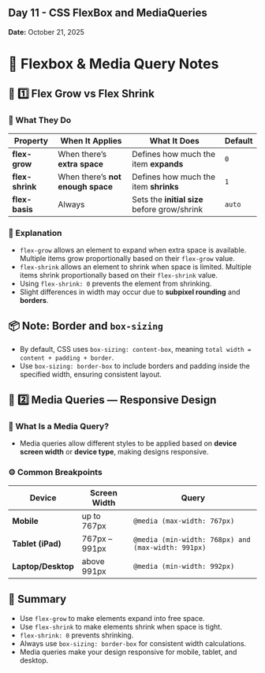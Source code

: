 ## Day 11 - CSS FlexBox and MediaQueries  
**Date:** October 21, 2025

# 🎯 Flexbox & Media Query Notes

## 🧩 1️⃣ Flex Grow vs Flex Shrink

### 📘 What They Do

| Property        | When It Applies                   | What It Does                                 | Default |
| --------------- | --------------------------------- | -------------------------------------------- | ------- |
| **flex-grow**   | When there’s **extra space**      | Defines how much the item **expands**        | `0`     |
| **flex-shrink** | When there’s **not enough space** | Defines how much the item **shrinks**        | `1`     |
| **flex-basis**  | Always                            | Sets the **initial size** before grow/shrink | `auto`  |

### 🧠 Explanation

* `flex-grow` allows an element to expand when extra space is available. Multiple items grow proportionally based on their `flex-grow` value.
* `flex-shrink` allows an element to shrink when space is limited. Multiple items shrink proportionally based on their `flex-shrink` value.
* Using `flex-shrink: 0` prevents the element from shrinking.
* Slight differences in width may occur due to **subpixel rounding** and **borders**.

## 📦 Note: Border and `box-sizing`

* By default, CSS uses `box-sizing: content-box`, meaning `total width = content + padding + border`.
* Use `box-sizing: border-box` to include borders and padding inside the specified width, ensuring consistent layout.

## 📱 2️⃣ Media Queries — Responsive Design

### 🧠 What Is a Media Query?

* Media queries allow different styles to be applied based on **device screen width** or **device type**, making designs responsive.

### ⚙️ Common Breakpoints

| Device             | Screen Width   | Query                                               |
| ------------------ | -------------- | --------------------------------------------------- |
| **Mobile**         | up to 767px    | `@media (max-width: 767px)`                         |
| **Tablet (iPad)**  | 767px – 991px | `@media (min-width: 768px) and (max-width: 991px)` |
| **Laptop/Desktop** | above 991px   | `@media (min-width: 992px)`                        |

## 🧩 Summary

* Use `flex-grow` to make elements expand into free space.
* Use `flex-shrink` to make elements shrink when space is tight.
* `flex-shrink: 0` prevents shrinking.
* Always use `box-sizing: border-box` for consistent width calculations.
* Media queries make your design responsive for mobile, tablet, and desktop.
